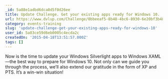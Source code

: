 ```yaml
---
_id: 5a88e1adbd6dca0d5f0d26ee
title: Update Challenge. Get your existing apps ready for Windows 10.
url: https://www.dvlup.com/Challenge/0bbeeaf5-8b48-4bc6-8930-6e20bf3b480e
category: events-training
slug: 'update-challenge-get-your-existing-apps-ready-for-windows-10'
user_id: 5a83ce59d6eb0005c4ecda2c
createdOn: '2015-04-18T13:51:57.000Z'
tags: []
---
```


Now is the time to update your Windows Silverlight apps to Windows XAML—the best way to prepare for Windows 10. Not only can we guide you through the process, we’ll also extend our gratitude in the form of XP and PTS. It’s a win-win situation!
